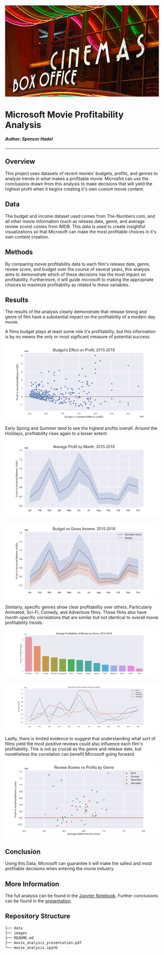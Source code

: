
![](images/title_graphic.jpg)

# Microsoft Movie Profitability Analysis

##### Author: Spencer Hadel
***

## Overview
This project uses datasets of recent movies' budgets, profits, and genres to analyze trends in what makes a profitable movie. Microsfot can use the conclusions drawn from this analysis to make decisions that will yield the highest profit when it begins creating it's own custom movie content.


## Data
The budget and income dataset used comes from The-Numbers.com, and all other movie information (such as release date, genre, and average review score) comes from IMDB. This data is used to create insightful visualizations so that Microsoft can make the most profitable choices in it's own content creation.


## Methods
By comparing movie profitability data to each film's release date, genre, review score, and budget over the course of several years, this analysis aims to demonstrate which of these decisions has the most impact on profitability. Furthermore, it will guide microsoft to making the appropriate choices to maximize profitability as related to these variables.


## Results
The results of the analysis clearly demonstrate that release timing and genre of film have a substantial impact on the profitability of a modern day movie. 

A films budget plays at least some role it's profitability, but this information is by no means the only or most sigificant measure of potential success.

![](./images/budget_vs_profit_scatter.png)

Early Spring and Summer tend to see the highest profits overall. Around the Holidays, profitability rises again to a lesser extent.

![](./images/avg_prof_by_month.png)

![](./images/avg_budget_vs_gross_by_month.png)

Similarly, specific genres show clear profitability over others. Particularly Animated, Sci-Fi, Comedy, and Adventure films. These films also have month-specific correlations that are similar but not identical to overall movie profitability trends.

![](./images/profit_by_genre.png)

![](./images/profit_genre_monthly.png)

Lastly, there is limited evidence to suggest that understanding what sort of films yield the most positive reviews could also influence each film's profitability. This is not as crucial as the genre and release date, but nonetheless the correlation can benefit Microsoft going forward.

![](./images/reviews_vs_profits_top_genres.png)


## Conclusion
Using this Data, Microsoft can guarantee it will make the safest and most profitable decisions when entering the movie industry.


## More Information
The full analysis can be found in the [Jupyter Notebook](./movie_analysis.ipynb). Further conclusions can be found in the [presentation](./microsoft_analysis_presentation.pdf).

## Repository Structure

```
├── data
├── images
├── README.md
├── movie_analysis_presentation.pdf
└── movie_analysis.ipynb
```
